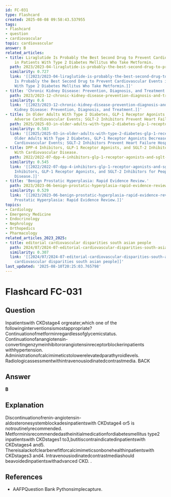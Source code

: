 ```yaml
---
id: FC-031
type: Flashcard
created: 2025-08-08 09:58:43.537955
tags:
- Flashcard
- question
- cardiovascular
topic: cardiovascular
answer: B
related_articles:
- title: Liraglutide Is Probably the Best Second Drug to Prevent Cardiovascular Events
    in Patients With Type 2 Diabetes Mellitus Who Take Metformin.
  path: 2023/2023-04-liraglutide-is-probably-the-best-second-drug-to-prevent-card.md
  similarity: 0.727
  link: '[[2023/2023-04-liraglutide-is-probably-the-best-second-drug-to-prevent-card|Liraglutide
    Is Probably the Best Second Drug to Prevent Cardiovascular Events in Patients
    With Type 2 Diabetes Mellitus Who Take Metformin.]]'
- title: 'Chronic Kidney Disease: Prevention, Diagnosis, and Treatment.'
  path: 2023/2023-12-chronic-kidney-disease-prevention-diagnosis-and-treatment.md
  similarity: 0.6
  link: '[[2023/2023-12-chronic-kidney-disease-prevention-diagnosis-and-treatment|Chronic
    Kidney Disease: Prevention, Diagnosis, and Treatment.]]'
- title: In Older Adults With Type 2 Diabetes, GLP-1 Receptor Agonists Decrease Major
    Adverse Cardiovascular Events; SGLT-2 Inhibitors Prevent Heart Failure Hospitalizations.
  path: 2025/2025-03-in-older-adults-with-type-2-diabetes-glp-1-receptor-agonists.md
  similarity: 0.583
  link: '[[2025/2025-03-in-older-adults-with-type-2-diabetes-glp-1-receptor-agonists|In
    Older Adults With Type 2 Diabetes, GLP-1 Receptor Agonists Decrease Major Adverse
    Cardiovascular Events; SGLT-2 Inhibitors Prevent Heart Failure Hospitalizations.]]'
- title: DPP-4 Inhibitors, GLP-1 Receptor Agonists, and SGLT-2 Inhibitors for People
    With Cardiovascular Disease.
  path: 2022/2022-07-dpp-4-inhibitors-glp-1-receptor-agonists-and-sglt-2-inhibito.md
  similarity: 0.545
  link: '[[2022/2022-07-dpp-4-inhibitors-glp-1-receptor-agonists-and-sglt-2-inhibito|DPP-4
    Inhibitors, GLP-1 Receptor Agonists, and SGLT-2 Inhibitors for People With Cardiovascular
    Disease.]]'
- title: 'Benign Prostatic Hyperplasia: Rapid Evidence Review.'
  path: 2023/2023-06-benign-prostatic-hyperplasia-rapid-evidence-review.md
  similarity: 0.529
  link: '[[2023/2023-06-benign-prostatic-hyperplasia-rapid-evidence-review|Benign
    Prostatic Hyperplasia: Rapid Evidence Review.]]'
topics:
- Cardiology
- Emergency Medicine
- Endocrinology
- Nephrology
- Orthopedics
- Pharmacology
related_articles_2023_2025:
- title: editorial cardiovascular disparities south asian people
  path: 2024/07/2024-07-editorial-cardiovascular-disparities-south-asian-people.md
  similarity: 0.307
  link: '[[2024/07/2024-07-editorial-cardiovascular-disparities-south-asian-people|editorial
    cardiovascular disparities south asian people]]'
last_updated: '2025-08-10T20:25:03.765798'
---
```


# Flashcard FC-031

## Question

Inpatientswith CKDstage4 orgreater,which one of the followinginterventionsismostappropriate? Continuationofmetforminregardlessofglycemicstatus. Continuationofanangiotensin-convertingenzymeinhibitororangiotensinreceptorblockerinpatients withhypertension. Administrationofcalcimimeticstolowerelevatedparathyroidlevels. Radiologicassessmentwithintravenousiodinatedcontrastmedia. BACK

## Answer

**B**

## Explanation

Discontinuationofrenin-angiotensin-aldosteronesystemblockadesinpatientswith CKDstage4 or5 is notroutinelyrecommended. Metforminisrecommendedastheinitialmedicationfordiabetesmellitus type2 inpatientswith CKDstages1 to3,butitiscontraindicatedinpatientswith CKDstages4 and5. Thereisalackofclearbenefitforcalcimimeticsonbonehealthinpatientswith CKDstages3 and4. Intravenousiodinatedcontrastmediashould beavoidedinpatientswithadvanced CKD. .

## References

- AAFPQuestion Bank Pythonsimplecapture.


